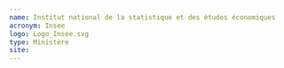 ```yaml
---
name: Institut national de la statistique et des études économiques
acronym: Insee
logo: Logo_Insee.svg
type: Ministère
site:
---
```

